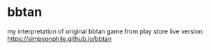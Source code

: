 # bbtan
my interpretation of original bbtan game from play store
live version: <a href="https://simpsonphile.github.io/bbtan">https://simpsonphile.github.io/bbtan</a>
